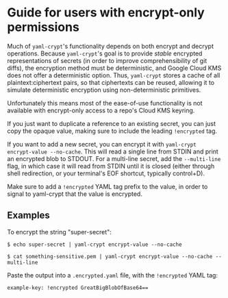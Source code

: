 # Guide for users with encrypt-only permissions

Much of `yaml-crypt`'s functionality depends on both encrypt and decrypt operations. Because `yaml-crypt`'s goal is to provide *stable* encrypted representations of secrets (in order to improve comprehensibility of git diffs), the encryption method must be deterministic, and Google Cloud KMS does not offer a deterministic option. Thus, `yaml-crypt` stores a cache of all plaintext:ciphertext pairs, so that ciphertexts can be reused, allowing it to simulate deterministic encryption using non-deterministic primitives.

Unfortunately this means most of the ease-of-use functionality is not available with encrypt-only access to a repo's Cloud KMS keyring.

If you just want to duplicate a reference to an existing secret, you can just copy the opaque value, making sure to include the leading `!encrypted` tag.

If you want to add a new secret, you can encrypt it with `yaml-crypt encrypt-value --no-cache`. This will read a single line from STDIN and print an encrypted blob to STDOUT. For a multi-line secret, add the `--multi-line` flag, in which case it will read from STDIN until it is closed (either through shell redirection, or your terminal's EOF shortcut, typically control+D).

Make sure to add a `!encrypted` YAML tag prefix to the value, in order to signal to yaml-crypt that the value is encrypted.

## Examples

To encrypt the string "super-secret":

```
$ echo super-secret | yaml-crypt encrypt-value --no-cache
```

```
$ cat something-sensitive.pem | yaml-crypt encrypt-value --no-cache --multi-line
```

Paste the output into a `.encrypted.yaml` file, with the `!encrypted` YAML tag:

```
example-key: !encrypted GreatBigBlobOfBase64==
```
